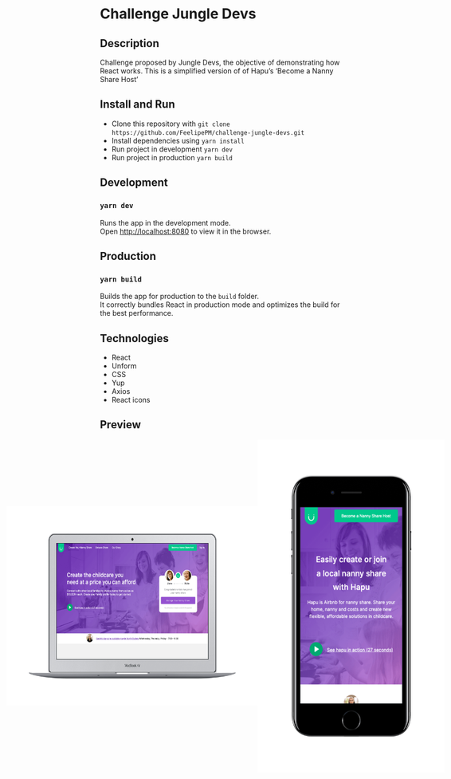  # Challenge Jungle Devs
## Description

 Challenge proposed by Jungle Devs, the objective of demonstrating how React works. This is a simplified version of of Hapu’s ‘Become a Nanny Share Host’ 
## Install and Run

- Clone this repository with `git clone https://github.com/FeelipePM/challenge-jungle-devs.git`
- Install dependencies using `yarn install`
- Run project in development `yarn dev`
- Run project in production `yarn build`

## Development
### `yarn dev`
Runs the app in the development mode.\
Open [http://localhost:8080](http://localhost:8080) to view it in the browser.

## Production
### `yarn build`

Builds the app for production to the `build` folder.\
It correctly bundles React in production mode and optimizes the build for the best performance.

## Technologies
- React
- Unform
- CSS
- Yup
- Axios
- React icons
## Preview
 <div style="display: flex; justify-content: center; align-items: center">
    <img src="./readme/assets/web.png" width="550px" height="400px" alt="web" />
    <img src="./readme/assets/mobile.png" width="375px" height="667px" alt="web" />
 </div>